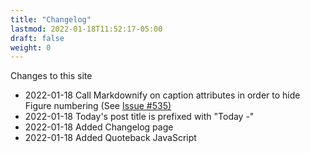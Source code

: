 ```yaml
---
title: "Changelog"
lastmod: 2022-01-18T11:52:17-05:00
draft: false
weight: 0
---
```


Changes to this site

-   2022-01-18 Call Markdownify on caption attributes in order to hide Figure numbering (See [Issue #535)](https://github.com/kaushalmodi/ox-hugo/issues/535)
-   2022-01-18 Today's post title is prefixed with "Today -"
-   2022-01-18 Added Changelog page
-   2022-01-18 Added Quoteback JavaScript

[//]: # "Exported with love from a post written in Org mode"
[//]: # "- https://github.com/kaushalmodi/ox-hugo"
